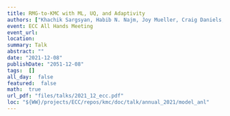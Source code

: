 ```yaml
---
title: RMG-to-KMC with ML, UQ, and Adaptivity
authors: ["Khachik Sargsyan, Habib N. Najm, Joy Mueller, Craig Daniels, Kyungjoo Kim, Sevy Harris, Richard West"]
event: ECC All Hands Meeting
event_url: 
location: 
summary: Talk
abstract: ""
date: "2021-12-08"
publishDate: "2051-12-08"
tags:  []
all_day:  false
featured:  false
math:  true
url_pdf: "files/talks/2021_12_ecc.pdf"
loc: "${WW}/projects/ECC/repos/kmc/doc/talk/annual_2021/model_anl"
---
```

